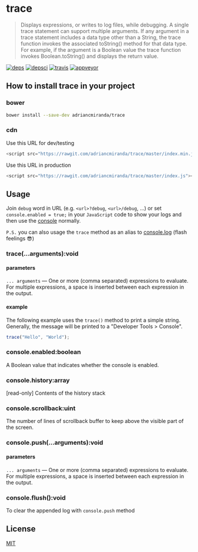 trace
=====

> Displays expressions, or writes to log files, while debugging. A single trace statement can support multiple arguments. If any argument in a trace statement includes a data type other than a String, the trace function invokes the associated toString() method for that data type. For example, if the argument is a Boolean value the trace function invokes Boolean.toString() and displays the return value.

[![deps][deps]][deps-url]
[![depsci][depsci]][depsci-url]
[![travis][travis]][travis-url]
[![appveyor][appveyor]][appveyor-url]

## How to install __trace__ in your project

### bower

```bash
bower install --save-dev adriancmiranda/trace
```

### cdn

Use this URL for dev/testing

```javascript
<script src="https://rawgit.com/adriancmiranda/trace/master/index.min.js"></script>
```

Use this URL in production

```javascript
<script src="https://rawgit.com/adriancmiranda/trace/master/index.js"></script>
```

## Usage

Join `debug` word in URL (e.g. `<url>?debug`, `<url>/debug`, ...)  or set `console.enabled = true;`  in your `JavaScript` code to show your logs and then use the [console](https://developer.mozilla.org/en/docs/Web/API/console) normally.

`P.S.` you can also usage the `trace` method as an alias to [console.log](https://developer.mozilla.org/en-US/docs/Web/API/Console/log) (flash feelings :sunglasses:)

### **trace(...arguments):void**

#### parameters

`... arguments` — One or more (comma separated) expressions to evaluate. For multiple expressions, a space is inserted between each expression in the output.


#### example

The following example uses the `trace()` method to print a simple string. Generally, the message will be printed to a "Developer Tools > Console".

```javascript
trace("Hello", "World");
```
### **console.enabled:boolean**
A Boolean value that indicates whether the console is enabled.

### **console.history:array**
[read-only] Contents of the history stack

### **console.scrollback:uint**

The number of lines of scrollback buffer to keep above the visible part of the screen.

### **console.push(...arguments):void**

#### parameters

`... arguments` — One or more (comma separated) expressions to evaluate. For multiple expressions, a space is inserted between each expression in the output.

### **console.flush():void**

To clear the appended log with `console.push` method


## License

[MIT][license-url]


<!-- links -->

[deps]: https://david-dm.org/adriancmiranda/trace.svg
[deps-url]: https://david-dm.org/adriancmiranda/trace

[depsci]: https://dependencyci.com/github/adriancmiranda/trace/badge
[depsci-url]: https://dependencyci.com/github/adriancmiranda/trace

[travis]: https://travis-ci.org/adriancmiranda/trace.svg?branch=master
[travis-url]: https://travis-ci.org/adriancmiranda/trace

[appveyor]: https://ci.appveyor.com/api/projects/status/hucvow1n0t3q3le3/branch/master?svg=true
[appveyor-url]: https://ci.appveyor.com/project/adriancmiranda/trace/branch/master

[license-url]: https://github.com/adriancmiranda/trace/blob/master/LICENSE
